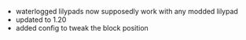 - waterlogged lilypads now supposedly work with any modded lilypad
- updated to 1.20
- added config to tweak the block position